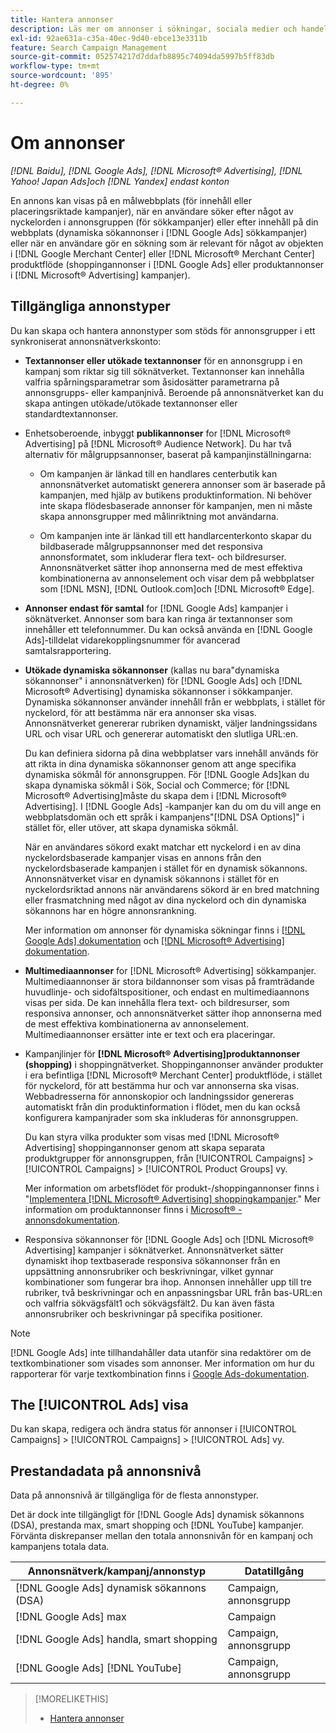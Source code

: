 ```yaml
---
title: Hantera annonser
description: Läs mer om annonser i sökningar, sociala medier och handel, inklusive tillgängliga annonstyper.
exl-id: 92ae631a-c35a-40ec-9d40-ebce13e3311b
feature: Search Campaign Management
source-git-commit: 052574217d7ddafb8895c74094da5997b5ff83db
workflow-type: tm+mt
source-wordcount: '895'
ht-degree: 0%

---
```


# Om annonser

*[!DNL Baidu], [!DNL Google Ads], [!DNL Microsoft® Advertising], [!DNL Yahoo! Japan Ads]och [!DNL Yandex] endast konton*

En annons kan visas på en målwebbplats (för innehåll eller placeringsriktade kampanjer), när en användare söker efter något av nyckelorden i annonsgruppen (för sökkampanjer) eller efter innehåll på din webbplats (dynamiska sökannonser i [!DNL Google Ads] sökkampanjer) eller när en användare gör en sökning som är relevant för något av objekten i [!DNL Google Merchant Center] eller [!DNL Microsoft® Merchant Center] produktflöde (shoppingannonser i [!DNL Google Ads] eller produktannonser i [!DNL Microsoft® Advertising] kampanjer).

## Tillgängliga annonstyper

Du kan skapa och hantera annonstyper som stöds för annonsgrupper i ett synkroniserat annonsnätverkskonto:

* **Textannonser eller utökade textannonser** för en annonsgrupp i en kampanj som riktar sig till söknätverket. Textannonser kan innehålla valfria spårningsparametrar som åsidosätter parametrarna på annonsgrupps- eller kampanjnivå. Beroende på annonsnätverket kan du skapa antingen utökade/utökade textannonser eller standardtextannonser.

* Enhetsoberoende, inbyggt **publikannonser** for [!DNL Microsoft® Advertising] på [!DNL Microsoft® Audience Network]. Du har två alternativ för målgruppsannonser, baserat på kampanjinställningarna:

   * Om kampanjen är länkad till en handlares centerbutik kan annonsnätverket automatiskt generera annonser som är baserade på kampanjen, med hjälp av butikens produktinformation. Ni behöver inte skapa flödesbaserade annonser för kampanjen, men ni måste skapa annonsgrupper med målinriktning mot användarna.

   * Om kampanjen inte är länkad till ett handlarcenterkonto skapar du bildbaserade målgruppsannonser med det responsiva annonsformatet, som inkluderar flera text- och bildresurser. Annonsnätverket sätter ihop annonserna med de mest effektiva kombinationerna av annonselement och visar dem på webbplatser som [!DNL MSN], [!DNL Outlook.com]och [!DNL Microsoft® Edge].

* **Annonser endast för samtal** for [!DNL Google Ads] kampanjer i söknätverket. Annonser som bara kan ringa är textannonser som innehåller ett telefonnummer. Du kan också använda en [!DNL Google Ads]-tilldelat vidarekopplingsnummer för avancerad samtalsrapportering.

* **Utökade dynamiska sökannonser** (kallas nu bara&quot;dynamiska sökannonser&quot; i annonsnätverken) för [!DNL Google Ads] och [!DNL Microsoft® Advertising] dynamiska sökannonser i sökkampanjer. Dynamiska sökannonser använder innehåll från er webbplats, i stället för nyckelord, för att bestämma när era annonser ska visas. Annonsnätverket genererar rubriken dynamiskt, väljer landningssidans URL och visar URL och genererar automatiskt den slutliga URL:en.

  Du kan definiera sidorna på dina webbplatser vars innehåll används för att rikta in dina dynamiska sökannonser genom att ange specifika dynamiska sökmål för annonsgruppen. För [!DNL Google Ads]kan du skapa dynamiska sökmål i Sök, Social och Commerce; för [!DNL Microsoft® Advertising]måste du skapa dem i [!DNL Microsoft® Advertising]. I [!DNL Google Ads] -kampanjer kan du om du vill ange en webbplatsdomän och ett språk i kampanjens&quot;[!DNL DSA Options]&quot; i stället för, eller utöver, att skapa dynamiska sökmål.

  När en användares sökord exakt matchar ett nyckelord i en av dina nyckelordsbaserade kampanjer visas en annons från den nyckelordsbaserade kampanjen i stället för en dynamisk sökannons. Annonsnätverket visar en dynamisk sökannons i stället för en nyckelordsriktad annons när användarens sökord är en bred matchning eller frasmatchning med något av dina nyckelord och din dynamiska sökannons har en högre annonsrankning.

  Mer information om annonser för dynamiska sökningar finns i [[!DNL Google Ads] dokumentation](https://support.google.com/google-ads/answer/2471185) och [[!DNL Microsoft® Advertising] dokumentation](https://help.ads.microsoft.com/#apex/ads/en/56794).

* **Multimediaannonser** for [!DNL Microsoft® Advertising] sökkampanjer. Multimediaannonser är stora bildannonser som visas på framträdande huvudlinje- och sidofältspositioner, och endast en multimediaannons visas per sida. De kan innehålla flera text- och bildresurser, som responsiva annonser, och annonsnätverket sätter ihop annonserna med de mest effektiva kombinationerna av annonselement. Multimediaannonser ersätter inte er text och era placeringar.

* Kampanjlinjer för **[!DNL Microsoft® Advertising]produktannonser (shopping)** i shoppingnätverket. Shoppingannonser använder produkter i era befintliga [!DNL Microsoft® Merchant Center] produktflöde, i stället för nyckelord, för att bestämma hur och var annonserna ska visas. Webbadresserna för annonskopior och landningssidor genereras automatiskt från din produktinformation i flödet, men du kan också konfigurera kampanjrader som ska inkluderas för annonsgruppen.

  Du kan styra vilka produkter som visas med [!DNL Microsoft® Advertising] shoppingannonser genom att skapa separata produktgrupper för annonsgruppen, från [!UICONTROL Campaigns] > [!UICONTROL Campaigns] > [!UICONTROL Product Groups] vy.

  Mer information om arbetsflödet för produkt-/shoppingannonser finns i &quot;[Implementera [!DNL Microsoft® Advertising] shoppingkampanjer](/help/search-social-commerce/campaign-management/special-campaign-types/microsoft-shopping-campaigns.md).&quot;  Mer information om produktannonser finns i [Microsoft® - annonsdokumentation](https://help.ads.microsoft.com/#apex/3/en/51082).

* Responsiva sökannonser för [!DNL Google Ads] och [!DNL Microsoft® Advertising] kampanjer i söknätverket. Annonsnätverket sätter dynamiskt ihop textbaserade responsiva sökannonser från en uppsättning annonsrubriker och beskrivningar, vilket gynnar kombinationer som fungerar bra ihop. Annonsen innehåller upp till tre rubriker, två beskrivningar och en anpassningsbar URL från bas-URL:en och valfria sökvägsfält1 och sökvägsfält2. Du kan även fästa annonsrubriker och beskrivningar på specifika positioner.

>[!NOTE]
>
>[!DNL Google Ads] inte tillhandahåller data utanför sina redaktörer om de textkombinationer som visades som annonser. Mer information om hur du rapporterar för varje textkombination finns i [Google Ads-dokumentation](https://support.google.com/google-ads/answer/7684791).

## The [!UICONTROL Ads] visa

Du kan skapa, redigera och ändra status för annonser i [!UICONTROL Campaigns] > [!UICONTROL Campaigns] > [!UICONTROL Ads] vy.

## Prestandadata på annonsnivå

Data på annonsnivå är tillgängliga för de flesta annonstyper.

Det är dock inte tillgängligt för [!DNL Google Ads] dynamisk sökannons (DSA), prestanda max, smart shopping och [!DNL YouTube] kampanjer. Förvänta diskrepanser mellan den totala annonsnivån för en kampanj och kampanjens totala data.

| Annonsnätverk/kampanj/annonstyp | Datatillgång |
|---|---|
| [!DNL Google Ads] dynamisk sökannons (DSA) | Campaign, annonsgrupp |
| [!DNL Google Ads] max | Campaign |
| [!DNL Google Ads] handla, smart shopping | Campaign, annonsgrupp |
| [!DNL Google Ads] [!DNL YouTube] | Campaign, annonsgrupp |

>[!MORELIKETHIS]
>
>* [Hantera annonser](ad-manage.md)

